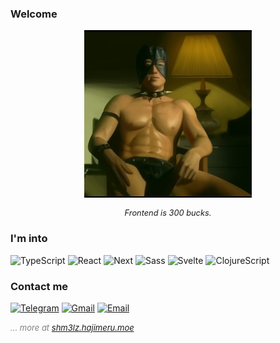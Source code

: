 ### Welcome

<!-- Todo
- eslint
- mdx blog
- github actions
- husky
 -->
 
<div style="display: flex; justify-content: center; align-items: center; flex-direction: column">
	<img src="public/darkholme.jpg">
	</br>
	<i style="font-size: .8rem">Frontend is 300 bucks.</i>
</div>

### I'm into
![TypeScript](https://img.shields.io/badge/-TypeScript-424242?style=flat-square&logo=typescript)
![React](https://img.shields.io/badge/-React-424242?style=flat-square&logo=react)
![Next](https://img.shields.io/badge/-Next.js-424242?style=flat-square&logo=next.js)
![Sass](https://img.shields.io/badge/-Sass-424242?style=flat-square&logo=sass)
![Svelte](https://img.shields.io/badge/-Svelte-424242?style=flat-square&logo=svelte)
![ClojureScript](https://img.shields.io/badge/-ClojureScript-424242?style=flat-square&logo=clojure)


### Contact me
[![Telegram](https://img.shields.io/badge/-Telegram-424242?style=flat-square&logo=telegram)](https://t.me/shm3lz)
[![Gmail](https://img.shields.io/badge/-Gmail-424242?style=flat-square&logo=gmail)](mailto:shmelv3@gmail.com)
[![Email](https://img.shields.io/badge/-Yandex%0d%0aMail-yellow?style=flat-square&logo=yandex)](mailto:shmelv3@yandex.ru)


_<font size="2" color="gray">... more at [shm3lz.hajimeru.moe](https://shm3lz.hajimeru.moe)</font>_